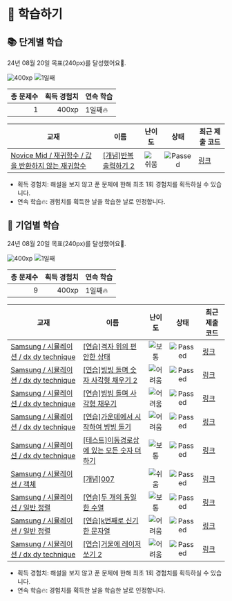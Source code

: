 # 📖 학습하기

## 📚 단계별 학습
24년 08월 20일 목표(240px)를 달성했어요🥳.

![400xp](https://img.shields.io/badge/EXP-400xp-%235cb85c.svg?for-the-badge)
![1일째](https://img.shields.io/badge/연속학습-1일째-%23E34F26.svg?for-the-badge)

|총 문제수|획득 경험치|연속 학습|
|---:|---:|---|
1|400xp|1일째🔥|

|교재|이름|난이도|상태|최근 제출 코드|
|---|---|:---:|:---:|---|
|[Novice Mid / 재귀함수 / 값을 반환하지 않는 재귀함수](https://www.codetree.ai/missions?missionId=5)|[[개념]반복 출력하기 2](https://www.codetree.ai/missions/5/problems/repeated-output-2)|![쉬움][easy]|![Passed][passed]|[링크](https://github.com/LeeJE12/codetree-TILs/blob/main/240820/%EB%B0%98%EB%B3%B5%20%EC%B6%9C%EB%A0%A5%ED%95%98%EA%B8%B0%202/repeated-output-2.cpp)|


* 획득 경험치: 해설을 보지 않고 푼 문제에 한해 최초 1회 경험치를 획득하실 수 있습니다.
* 연속 학습🔥: 경험치를 획득한 날을 학습한 날로 인정합니다.


## 🚀 기업별 학습
24년 08월 20일 목표(240px)를 달성했어요🥳.

![400xp](https://img.shields.io/badge/EXP-400xp-%235cb85c.svg?for-the-badge)
![1일째](https://img.shields.io/badge/연속학습-1일째-%23E34F26.svg?for-the-badge)

|총 문제수|획득 경험치|연속 학습|
|---:|---:|---|
9|400xp|1일째🔥|

|교재|이름|난이도|상태|최근 제출 코드|
|---|---|:---:|:---:|---|
|[Samsung / 시뮬레이션 / dx dy technique](https://www.codetree.ai/missions?missionId=13)|[[연습]격자 위의 편안한 상태](https://www.codetree.ai/missions/13/problems/comfortable-state-on-the-grid)|![보통][medium]|![Passed][passed]|[링크](https://github.com/LeeJE12/codetree-TILs/blob/main/240820/%EA%B2%A9%EC%9E%90%20%EC%9C%84%EC%9D%98%20%ED%8E%B8%EC%95%88%ED%95%9C%20%EC%83%81%ED%83%9C/comfortable-state-on-the-grid.cpp)|
|[Samsung / 시뮬레이션 / dx dy technique](https://www.codetree.ai/missions?missionId=13)|[[연습]빙빙 돌며 숫자 사각형 채우기 2](https://www.codetree.ai/missions/13/problems/snail-number-square-2)|![어려움][hard]|![Passed][passed]|[링크](https://github.com/LeeJE12/codetree-TILs/blob/main/240820/%EB%B9%99%EB%B9%99%20%EB%8F%8C%EB%A9%B0%20%EC%88%AB%EC%9E%90%20%EC%82%AC%EA%B0%81%ED%98%95%20%EC%B1%84%EC%9A%B0%EA%B8%B0%202/snail-number-square-2.cpp)|
|[Samsung / 시뮬레이션 / dx dy technique](https://www.codetree.ai/missions?missionId=13)|[[연습]빙빙 돌며 사각형 채우기](https://www.codetree.ai/missions/13/problems/snail-alphabet-square)|![어려움][hard]|![Passed][passed]|[링크](https://github.com/LeeJE12/codetree-TILs/blob/main/240820/%EB%B9%99%EB%B9%99%20%EB%8F%8C%EB%A9%B0%20%EC%82%AC%EA%B0%81%ED%98%95%20%EC%B1%84%EC%9A%B0%EA%B8%B0/snail-alphabet-square.cpp)|
|[Samsung / 시뮬레이션 / dx dy technique](https://www.codetree.ai/missions?missionId=13)|[[연습]가운데에서 시작하여 빙빙 돌기](https://www.codetree.ai/missions/13/problems/snail-start-from-center)|![어려움][hard]|![Passed][passed]|[링크](https://github.com/LeeJE12/codetree-TILs/blob/main/240820/%EA%B0%80%EC%9A%B4%EB%8D%B0%EC%97%90%EC%84%9C%20%EC%8B%9C%EC%9E%91%ED%95%98%EC%97%AC%20%EB%B9%99%EB%B9%99%20%EB%8F%8C%EA%B8%B0/snail-start-from-center.cpp)|
|[Samsung / 시뮬레이션 / dx dy technique](https://www.codetree.ai/missions?missionId=13)|[[테스트]이동경로상에 있는 모든 숫자 더하기](https://www.codetree.ai/missions/13/problems/add-all-the-numbers-on-the-path)|![보통][medium]|![Passed][passed]|[링크](https://github.com/LeeJE12/codetree-TILs/blob/main/240820/%EC%9D%B4%EB%8F%99%EA%B2%BD%EB%A1%9C%EC%83%81%EC%97%90%20%EC%9E%88%EB%8A%94%20%EB%AA%A8%EB%93%A0%20%EC%88%AB%EC%9E%90%20%EB%8D%94%ED%95%98%EA%B8%B0/add-all-the-numbers-on-the-path.cpp)|
|[Samsung / 시뮬레이션 / 객체](https://www.codetree.ai/missions?missionId=13)|[[개념]007](https://www.codetree.ai/missions/13/problems/007)|![쉬움][easy]|![Passed][passed]|[링크](https://github.com/LeeJE12/codetree-TILs/blob/main/240820/007/007.cpp)|
|[Samsung / 시뮬레이션 / 일반 정렬](https://www.codetree.ai/missions?missionId=13)|[[연습]두 개의 동일한 수열](https://www.codetree.ai/missions/13/problems/two-equal-series)|![보통][medium]|![Passed][passed]|[링크](https://github.com/LeeJE12/codetree-TILs/blob/main/240820/%EB%91%90%20%EA%B0%9C%EC%9D%98%20%EB%8F%99%EC%9D%BC%ED%95%9C%20%EC%88%98%EC%97%B4/two-equal-series.cpp)|
|[Samsung / 시뮬레이션 / 일반 정렬](https://www.codetree.ai/missions?missionId=13)|[[연습]k번째로 신기한 문자열](https://www.codetree.ai/missions/13/problems/kth-special-string)|![어려움][hard]|![Passed][passed]|[링크](https://github.com/LeeJE12/codetree-TILs/blob/main/240820/k%EB%B2%88%EC%A7%B8%EB%A1%9C%20%EC%8B%A0%EA%B8%B0%ED%95%9C%20%EB%AC%B8%EC%9E%90%EC%97%B4/kth-special-string.cpp)|
|[Samsung / 시뮬레이션 / dx dy technique](https://www.codetree.ai/missions?missionId=13)|[[연습]거울에 레이저 쏘기 2](https://www.codetree.ai/missions/13/problems/shoot-a-laser-in-the-mirror-2)|![어려움][hard]|![Passed][passed]|[링크](https://github.com/LeeJE12/codetree-TILs/blob/main/240820/%EA%B1%B0%EC%9A%B8%EC%97%90%20%EB%A0%88%EC%9D%B4%EC%A0%80%20%EC%8F%98%EA%B8%B0%202/shoot-a-laser-in-the-mirror-2.cpp)|


* 획득 경험치: 해설을 보지 않고 푼 문제에 한해 최초 1회 경험치를 획득하실 수 있습니다.
* 연속 학습🔥: 경험치를 획득한 날을 학습한 날로 인정합니다.










[b5]: https://img.shields.io/badge/Bronze_5-%235D3E31.svg
[b4]: https://img.shields.io/badge/Bronze_4-%235D3E31.svg
[b3]: https://img.shields.io/badge/Bronze_3-%235D3E31.svg
[b2]: https://img.shields.io/badge/Bronze_2-%235D3E31.svg
[b1]: https://img.shields.io/badge/Bronze_1-%235D3E31.svg
[s5]: https://img.shields.io/badge/Silver_5-%23394960.svg
[s4]: https://img.shields.io/badge/Silver_4-%23394960.svg
[s3]: https://img.shields.io/badge/Silver_3-%23394960.svg
[s2]: https://img.shields.io/badge/Silver_2-%23394960.svg
[s1]: https://img.shields.io/badge/Silver_1-%23394960.svg
[g5]: https://img.shields.io/badge/Gold_5-%23FFC433.svg
[g4]: https://img.shields.io/badge/Gold_4-%23FFC433.svg
[g3]: https://img.shields.io/badge/Gold_3-%23FFC433.svg
[g2]: https://img.shields.io/badge/Gold_2-%23FFC433.svg
[g1]: https://img.shields.io/badge/Gold_1-%23FFC433.svg
[p5]: https://img.shields.io/badge/Platinum_5-%2376DDD8.svg
[p4]: https://img.shields.io/badge/Platinum_4-%2376DDD8.svg
[p3]: https://img.shields.io/badge/Platinum_3-%2376DDD8.svg
[p2]: https://img.shields.io/badge/Platinum_2-%2376DDD8.svg
[p1]: https://img.shields.io/badge/Platinum_1-%2376DDD8.svg
[passed]: https://img.shields.io/badge/Passed-%23009D27.svg
[failed]: https://img.shields.io/badge/Failed-%23D24D57.svg
[easy]: https://img.shields.io/badge/쉬움-%235cb85c.svg?for-the-badge
[medium]: https://img.shields.io/badge/보통-%23FFC433.svg?for-the-badge
[hard]: https://img.shields.io/badge/어려움-%23D24D57.svg?for-the-badge